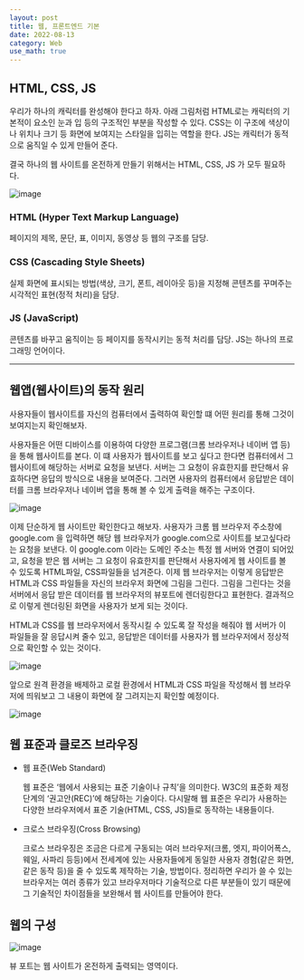 ```yaml
---
layout: post
title: 웹, 프론트엔드 기본
date: 2022-08-13
category: Web
use_math: true
---
```


## HTML, CSS, JS

우리가 하나의 캐릭터를 완성해야 한다고 하자. 아래 그림처럼 HTML로는 캐릭터의 기본적이 요소인 눈과 입 등의 구조적인 부분을 작성할 수 있다. CSS는 이 구조에 색상이나 위치나 크기 등 화면에 보여지는 스타일을 입히는 역할을 한다. JS는 캐릭터가 동적으로 움직일 수 있게 만들어 준다. 

결국 하나의 웹 사이트를 온전하게 만들기 위해서는 HTML, CSS, JS 가 모두 필요하다. 

![image](https://user-images.githubusercontent.com/61526722/184344928-ee536adb-096f-484e-9d49-9f0568d2a8b8.png)


### HTML (Hyper Text Markup Language)
페이지의 제목, 문단, 표, 이미지, 동영상 등 웹의 구조를 담당.

### CSS (Cascading Style Sheets)
실제 화면에 표시되는 방법(색상, 크기, 폰트, 레이아웃 등)을 지정해 콘텐츠를 꾸며주는 시각적인 표현(정적 처리)을 담당.

### JS (JavaScript)
콘텐츠를 바꾸고 움직이는 등 페이지를 동작시키는 동적 처리를 담당. JS는 하나의 프로그래밍 언어이다.

---


## 웹앱(웹사이트)의 동작 원리 

사용자들이 웹사이트를 자신의 컴퓨터에서 출력하여 확인할 떄 어떤 원리를 통해 그것이 보여지는지 확인해보자. 

사용자들은 어떤 디바이스를 이용하여 다양한 프로그램(크롬 브라우저나 네이버 앱 등)을 통해 웹사이트를 본다. 이 떄 사용자가 웹사이트를 보고 싶다고 한다면 컴퓨터에서 그 웹사이트에 해당하는 서버로 요청을 보낸다. 서버는 그 요청이 유효한지를 판단해서 유효하다면 응답의 방식으로 내용을 보여준다. 그러면 사용자의 컴퓨터에서 응답받은 데이터를 크롬 브라우저나 네이버 앱을 통해 볼 수 있게 출력을 해주는 구조이다. 

![image](https://user-images.githubusercontent.com/61526722/184346035-a5bd70b6-35a9-43a6-9d4e-bfc1b29be4ea.png)

이제 단순하게 웹 사이트만 확인한다고 해보자. 사용자가 크롬 웹 브라우저 주소창에 google.com 을 입력하면 해당 웹 브라우저가 google.com으로 사이트를 보고싶다라는 요청을 보낸다. 이 google.com 이라는 도메인 주소는 특정 웹 서버와 연결이 되어있고, 요청을 받은 웹 서버는 그 요청이 유효한지를 판단해서 사용자에게 웹 사이트를 볼 수 있도록 HTML파일, CSS파일들을 넘겨준다. 이제 웹 브라우저는 이렇게 응답받은 HTML과 CSS 파일들을 자신의 브라우저 화면에 그림을 그린다. 그림을 그린다는 것을 서버에서 응답 받은 데이터를 웹 브라우저의 뷰포트에 렌더링한다고 표현한다. 결과적으로 이렇게 렌더링된 화면을 사용자가 보게 되는 것이다.

HTML과 CSS를 웹 브라우저에서 동작시킬 수 있도록 잘 작성을 해줘야 웹 서버가 이 파일들을 잘 응답시켜 줄수 있고, 응답받은 데이터를 사용자가 웹 브라우저에서 정상적으로 확인할 수 있는 것이다. 

![image](https://user-images.githubusercontent.com/61526722/184346052-2cf8dc75-bef0-46fe-b1f3-86c69710893b.png)

앞으로 원격 환경을 배제하고 로컬 환경에서 HTML과 CSS 파일을 작성해서 웹 브라우저에 띄워보고 그 내용이 화면에 잘 그려지는지 확인할 예정이다. 

![image](https://user-images.githubusercontent.com/61526722/184346073-3f91d046-e018-4e82-8ffc-a5e741c79593.png)

## 웹 표준과 클로즈 브라우징

- 웹 표준(Web Standard)

  웹 표준은 ‘웹에서 사용되는 표준 기술이나 규칙’을 의미한다. W3C의 표준화 제정 단계의 ‘권고안(REC)’에 해당하는 기술이다. 다시말해 웹 표준은 우리가 사용하는 다양한 브라우저에서 표준 기술(HTML, CSS, JS)들로 동작하는 내용들이다. 

- 크로스 브라우징(Cross Browsing)

  크로스 브라우징은 조금은 다르게 구동되는 여러 브라우저(크롬, 엣지, 파이어폭스, 웨일, 사파리 등등)에서 전세계에 있는 사용자들에게 동일한 사용자 경험(같은 화면, 같은 동작 등)을 줄 수 있도록 제작하는 기술, 방법이다. 정리하면 우리가 쓸 수 있는 브라우저는 여러 종류가 있고 브라우저마다 기술적으로 다른 부분들이 있기 때문에 그 기술적인 차이점들을 보완해서 웹 사이트를 만들어야 한다.

## 웹의 구성 

![image](https://user-images.githubusercontent.com/61526722/184350284-22546cc7-c18b-485d-ab63-a97cdad90c10.png)

뷰 포트는 웹 사이트가 온전하게 출력되는 영역이다. 
